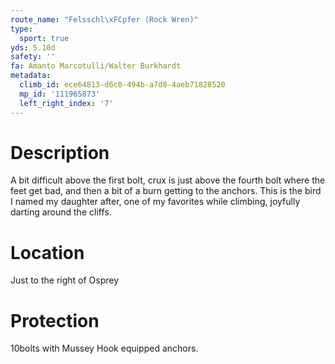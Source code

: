 ```yaml
---
route_name: "Felsschl\xFCpfer (Rock Wren)"
type:
  sport: true
yds: 5.10d
safety: ''
fa: Amanto Marcotulli/Walter Burkhardt
metadata:
  climb_id: ece64813-d6c0-494b-a7d8-4aeb71828520
  mp_id: '111965873'
  left_right_index: '7'
---
```

# Description
A bit difficult above the first bolt, crux is just above the fourth bolt where the feet get bad, and then a bit of a burn getting to the anchors. This is the bird I named my daughter after, one of my favorites while climbing, joyfully darting around the cliffs.

# Location
Just to the right of Osprey

# Protection
10bolts with Mussey Hook equipped anchors.
